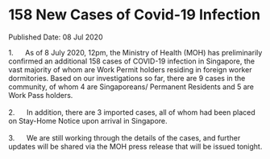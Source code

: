 <html>
    <meta http-equiv="Content-Type" content="text/html; charset=utf-8"/>
    <meta charset="utf-8"/>
    <title>158 New Cases of Covid-19 Infection</title>
    <body><h1>158 New Cases of Covid-19 Infection</h1>
    <p>Published Date: 08 Jul 2020</p> 1.&nbsp; &nbsp; &nbsp; As of 8 July 2020, 12pm, the Ministry of Health (MOH) has preliminarily confirmed an additional 158 cases of COVID-19 infection in Singapore, the vast majority of whom are Work Permit holders residing in foreign worker dormitories. Based on our investigations so far, there are 9 cases in the community, of whom 4 are Singaporeans/ Permanent Residents and 5 are Work Pass holders.<br><br>2.&nbsp; &nbsp; &nbsp; In addition, there are 3 imported cases, all of whom had been placed on Stay-Home Notice upon arrival in Singapore.<br><br>3.&nbsp; &nbsp; &nbsp; We are still working through the details of the cases, and further updates will be shared via the MOH press release that will be issued tonight.</body>
</html>